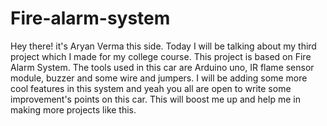 # Fire-alarm-system


Hey there! it's Aryan Verma this side. 
Today I will be talking about my third project which I made for my college course. 
This project is based on Fire Alarm System. 
The tools used in this car are Arduino uno, IR flame sensor module, buzzer and some wire and jumpers. 
I will be adding some more cool features in this system and yeah you all are open to write some improvement's points on this car. 
This will boost me up and help me in making more projects like this.
